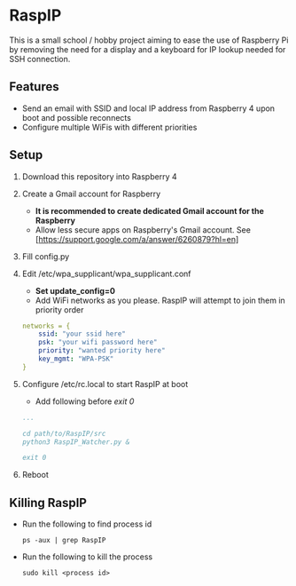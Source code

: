 # RaspIP
This is a small school / hobby project aiming to ease the use of Raspberry Pi by removing the need for a display and a keyboard for IP lookup needed for SSH connection.

## Features
- Send an email with SSID and local IP address from Raspberry 4 upon boot and possible reconnects
- Configure multiple WiFis with different priorities

## Setup
1. Download this repository into Raspberry 4

2. Create a Gmail account for Raspberry
    - **It is recommended to create dedicated Gmail account for the Raspberry**
    - Allow less secure apps on Raspberry's Gmail account. See [https://support.google.com/a/answer/6260879?hl=en]

3. Fill config.py

4. Edit /etc/wpa_supplicant/wpa_supplicant.conf
    - **Set update_config=0**
    - Add WiFi networks as you please. RaspIP will attempt to join them in priority order

    ```yaml
    networks = {
        ssid: "your ssid here"
        psk: "your wifi password here"
        priority: "wanted priority here"
        key_mgmt: "WPA-PSK"
    }

5. Configure /etc/rc.local to start RaspIP at boot
    - Add following before *exit 0*
    
    ```yaml
    ...

    cd path/to/RaspIP/src
    python3 RaspIP_Watcher.py &

    exit 0

6. Reboot

## Killing RaspIP

- Run the following to find process id
    ```
    ps -aux | grep RaspIP
- Run the following to kill the process
    ```
    sudo kill <process id>
